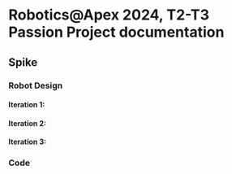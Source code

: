 # Robotics@Apex 2024, T2-T3 Passion Project documentation
## Spike
### Robot Design
#### Iteration 1: 
#### Iteration 2:
#### Iteration 3:
### Code
